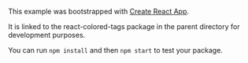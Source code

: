 This example was bootstrapped with [Create React App](https://github.com/facebook/create-react-app).

It is linked to the react-colored-tags package in the parent directory for development purposes.

You can run `npm install` and then `npm start` to test your package.
